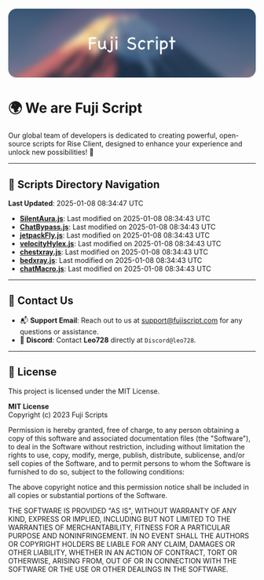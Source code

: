 ![Banner](.github/b.webp)

# 🌍 **We are Fuji Script**

Our global team of developers is dedicated to creating powerful, open-source scripts for Rise Client, designed to enhance your experience and unlock new possibilities! 🌟

---
<!-- SCRIPTS_NAVIGATION_START -->
## 📂 **Scripts Directory Navigation**

**Last Updated**: 2025-01-08 08:34:47 UTC

- **[SilentAura.js](scripts/SilentAura.js)**: Last modified on 2025-01-08 08:34:43 UTC
- **[ChatBypass.js](scripts/ChatBypass.js)**: Last modified on 2025-01-08 08:34:43 UTC
- **[jetpackFly.js](scripts/jetpackFly.js)**: Last modified on 2025-01-08 08:34:43 UTC
- **[velocityHylex.js](scripts/velocityHylex.js)**: Last modified on 2025-01-08 08:34:43 UTC
- **[chestxray.js](scripts/chestxray.js)**: Last modified on 2025-01-08 08:34:43 UTC
- **[bedxray.js](scripts/bedxray.js)**: Last modified on 2025-01-08 08:34:43 UTC
- **[chatMacro.js](scripts/chatMacro.js)**: Last modified on 2025-01-08 08:34:43 UTC

<!-- SCRIPTS_NAVIGATION_END -->

---

## 💬 **Contact Us**  
- 📬 **Support Email**: Reach out to us at [support@fujiscript.com](mailto:support@fujiscript.com) for any questions or assistance.  
- 💬 **Discord**: Contact **Leo728** directly at `Discord@leo728`.

---

## 📜 **License**

This project is licensed under the MIT License.  

**MIT License**  
Copyright (c) 2023 Fuji Scripts  

Permission is hereby granted, free of charge, to any person obtaining a copy of this software and associated documentation files (the "Software"), to deal in the Software without restriction, including without limitation the rights to use, copy, modify, merge, publish, distribute, sublicense, and/or sell copies of the Software, and to permit persons to whom the Software is furnished to do so, subject to the following conditions:  

The above copyright notice and this permission notice shall be included in all copies or substantial portions of the Software.  

THE SOFTWARE IS PROVIDED "AS IS", WITHOUT WARRANTY OF ANY KIND, EXPRESS OR IMPLIED, INCLUDING BUT NOT LIMITED TO THE WARRANTIES OF MERCHANTABILITY, FITNESS FOR A PARTICULAR PURPOSE AND NONINFRINGEMENT. IN NO EVENT SHALL THE AUTHORS OR COPYRIGHT HOLDERS BE LIABLE FOR ANY CLAIM, DAMAGES OR OTHER LIABILITY, WHETHER IN AN ACTION OF CONTRACT, TORT OR OTHERWISE, ARISING FROM, OUT OF OR IN CONNECTION WITH THE SOFTWARE OR THE USE OR OTHER DEALINGS IN THE SOFTWARE.  
